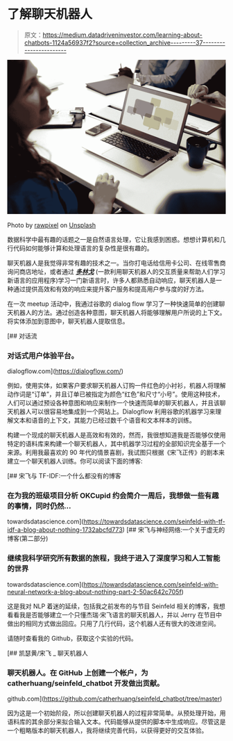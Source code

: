 # 了解聊天机器人

> 原文：<https://medium.datadriveninvestor.com/learning-about-chatbots-1124a56937f2?source=collection_archive---------37----------------------->

![](img/94243ab195d71be8224eb29cf3c56fa6.png)

Photo by [rawpixel](https://unsplash.com/@rawpixel?utm_source=medium&utm_medium=referral) on [Unsplash](https://unsplash.com?utm_source=medium&utm_medium=referral)

数据科学中最有趣的话题之一是自然语言处理，它让我感到困惑。想想计算机和几行代码如何能够计算和处理语言的复杂性是很有趣的。

聊天机器人是我觉得非常有趣的技术之一。当你打电话给信用卡公司、在线零售商询问商店地址，或者通过 [***多林戈***](https://www.duolingo.com/) (一款利用聊天机器人的交互质量来帮助人们学习新语言的应用程序)学习一门新语言时，许多人都熟悉自动响应，聊天机器人是一种通过提供高效和有效的响应来提升客户服务和提高用户参与度的好方法。

在一次 meetup 活动中，我通过谷歌的 dialog flow 学习了一种快速简单的创建聊天机器人的方法。通过创造各种意图，聊天机器人将能够理解用户所说的上下文。将实体添加到意图中，聊天机器人提取信息。

[](https://dialogflow.com/) [## 对话流

### 对话式用户体验平台。

dialogflow.com](https://dialogflow.com/) 

例如，使用实体，如果客户要求聊天机器人订购一件红色的小衬衫，机器人将理解动作词是“订单”，并且订单已被指定为颜色“红色”和尺寸“小号”。使用这种技术，人们可以通过预设各种意图和响应来制作一个快速而简单的聊天机器人，并且该聊天机器人可以很容易地集成到一个网站上。Dialogflow 利用谷歌的机器学习来理解文本和语音的上下文，其能力已经过数千个语音和文本样本的训练。

构建一个现成的聊天机器人是高效和有效的，然而，我很想知道我是否能够仅使用特定的语料库来构建一个聊天机器人，其中机器学习过程的全部知识完全基于一个来源。利用我最喜欢的 90 年代的情景喜剧，我试图只根据《宋飞正传》的剧本来建立一个聊天机器人训练。你可以阅读下面的博客:

[](https://towardsdatascience.com/seinfeld-with-tf-idf-a-blog-about-nothing-1732abcfd773) [## 宋飞与 TF-IDF:一个什么都没有的博客

### 在为我的班级项目分析 OKCupid 约会简介一周后，我想做一些有趣的事情，同时仍然…

towardsdatascience.com](https://towardsdatascience.com/seinfeld-with-tf-idf-a-blog-about-nothing-1732abcfd773) [](https://towardsdatascience.com/seinfeld-with-neural-network-a-blog-about-nothing-part-2-50ac642c705f) [## 宋飞与神经网络:一个关于虚无的博客(第二部分)

### 继续我科学研究所有数据的旅程，我终于进入了深度学习和人工智能的世界

towardsdatascience.com](https://towardsdatascience.com/seinfeld-with-neural-network-a-blog-about-nothing-part-2-50ac642c705f) 

这是我对 NLP 着迷的延续，包括我之前发布的与节目 Seinfeld 相关的博客，我想看看我是否能够建立一个只懂杰瑞·宋飞语言的聊天机器人，并以 Jerry 在节目中做出的相同方式做出回应。只用了几行代码，这个机器人还有很大的改进空间。

请随时查看我的 Github，获取这个实验的代码。

[](https://github.com/catherhuang/seinfeld_chatbot/tree/master) [## 凯瑟黄/宋飞 _ 聊天机器人

### 聊天机器人。在 GitHub 上创建一个帐户，为 catherhuang/seinfeld_chatbot 开发做出贡献。

github.com](https://github.com/catherhuang/seinfeld_chatbot/tree/master) 

因为这是一个初始阶段，所以创建聊天机器人的过程非常简单。从预处理开始，用语料库的其余部分来拟合输入文本。代码能够从提供的脚本中生成响应。尽管这是一个粗略版本的聊天机器人，我将继续完善代码，以获得更好的交互体验。